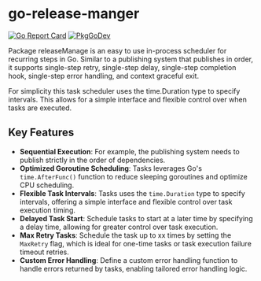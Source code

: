 # go-release-manger

[![Go Report Card](https://goreportcard.com/badge/github.com/liwentao0503/go-release-manger)](https://goreportcard.com/report/github.com/liwentao0503/go-release-manger) 
[![PkgGoDev](https://pkg.go.dev/badge/github.com/liwentao0503/go-release-manger)](https://pkg.go.dev/github.com/liwentao0503/go-release-manger)

Package releaseManage is an easy to use in-process scheduler for recurring steps in Go. Similar to a publishing system that publishes in order, 
it supports single-step retry, single-step delay, single-step completion hook, single-step error handling, and context graceful exit.

For simplicity this task scheduler uses the time.Duration type to specify intervals. This allows for a simple interface 
and flexible control over when tasks are executed.

## Key Features

- **Sequential Execution**: For example, the publishing system needs to publish strictly in the order of dependencies.
- **Optimized Goroutine Scheduling**: Tasks leverages Go's `time.AfterFunc()` function to reduce sleeping goroutines and optimize CPU scheduling.
- **Flexible Task Intervals**: Tasks uses the `time.Duration` type to specify intervals, offering a simple interface and flexible control over task execution timing.
- **Delayed Task Start**: Schedule tasks to start at a later time by specifying a delay time, allowing for greater control over task execution.
- **Max Retry Tasks**: Schedule the task up to xx times by setting the `MaxRetry` flag, which is ideal for one-time tasks or task execution failure timeout retries.
- **Custom Error Handling**: Define a custom error handling function to handle errors returned by tasks, enabling tailored error handling logic.
